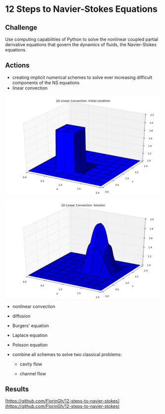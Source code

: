 # 12 Steps to Navier-Stokes Equations

## **Challenge**

Use computing capabilities of Python to solve the nonlinear coupled partial derivative equations that govern the dynamics of fluids, the Navier-Stokes equations.

## **Actions**

* creating implicit numerical schemes to solve ever increasing difficult components of the NS equations
* linear convection

![](.gitbook/assets/2d_linear_conv_initial_conditions.png)

![](.gitbook/assets/2d_linear_conv_solution.png)

* nonlinear convection



* diffusion



* Burgers' equation



* Laplace equation



* Poisson equation



* combine all schemes to solve two classical problems:

  * cavity flow



  * channel flow

## **Results**

 [https://github.com/FlorinGh/12-steps-to-navier-stokes](https://github.com/FlorinGh/12-steps-to-navier-stokes)​


